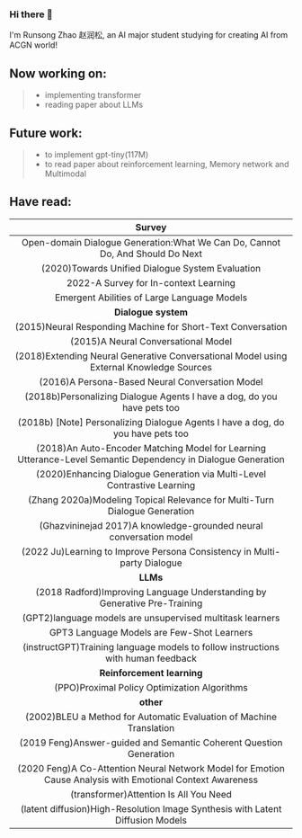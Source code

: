 ### Hi there 👋

<!--
**1azybug/1azybug** is a ✨ _special_ ✨ repository because its `README.md` (this file) appears on your GitHub profile.

Here are some ideas to get you started:

- 🔭 I’m currently working on ...
- 🌱 I’m currently learning ...
- 👯 I’m looking to collaborate on ...
- 🤔 I’m looking for help with ...
- 💬 Ask me about ...
- 📫 How to reach me: ...
- 😄 Pronouns: ...
- ⚡ Fun fact: ...
-->


I'm Runsong Zhao 赵润松, an AI major student studying for creating AI from ACGN world!

## Now working on:
> - implementing transformer
> - reading paper about LLMs



## Future work:
> - to implement gpt-tiny(117M)
> - to read paper about reinforcement learning, Memory network and Multimodal 

## Have read:

|Survey|
|:---------:|
|Open-domain Dialogue Generation:What We Can Do, Cannot Do, And Should Do Next|
|(2020)Towards Unified Dialogue System Evaluation|
|2022-A Survey for In-context Learning|
|Emergent Abilities of Large Language Models|
| **Dialogue system** |
|(2015)Neural Responding Machine for Short-Text Conversation|
|(2015)A Neural Conversational Model|
|(2018)Extending Neural Generative Conversational Model using External Knowledge Sources|
|(2016)A Persona-Based Neural Conversation Model|
|(2018b)Personalizing Dialogue Agents I have a dog, do you have pets too|
|(2018b) \[Note\] Personalizing Dialogue Agents I have a dog, do you have pets too|
|(2018)An Auto-Encoder Matching Model for Learning Utterance-Level Semantic Dependency in Dialogue Generation|
|(2020)Enhancing Dialogue Generation via Multi-Level Contrastive Learning|
|(Zhang 2020a)Modeling Topical Relevance for Multi-Turn Dialogue Generation|
|(Ghazvininejad 2017)A knowledge-grounded neural conversation model|
|(2022 Ju)Learning to Improve Persona Consistency in Multi-party Dialogue|
| **LLMs** |
|(2018 Radford)Improving Language Understanding by Generative Pre-Training|
|(GPT2)language models are unsupervised multitask learners|
|GPT3 Language Models are Few-Shot Learners|
|(instructGPT)Training language models to follow instructions with human feedback|
|**Reinforcement learning**|
|(PPO)Proximal Policy Optimization Algorithms|
|**other**|
|(2002)BLEU a Method for Automatic Evaluation of Machine Translation|
|(2019 Feng)Answer-guided and Semantic Coherent Question Generation|
|(2020 Feng)A Co-Attention Neural Network Model for Emotion Cause Analysis with Emotional Context Awareness|
|(transformer)Attention Is All You Need|
|(latent diffusion)High-Resolution Image Synthesis with Latent Diffusion Models|





